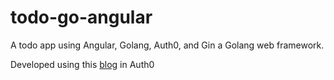 # todo-go-angular
A todo app using Angular, Golang, Auth0, and Gin a Golang web framework.

Developed using this [blog](https://auth0.com/blog/developing-golang-and-angular-apps-part-2-angular-front-end/#Part-1--The-Golang-Backend-Recap) in Auth0

